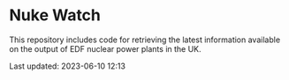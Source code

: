 # Nuke Watch

This repository includes code for retrieving the latest information available on the output of EDF nuclear power plants in the UK.

Last updated: 2023-06-10 12:13
